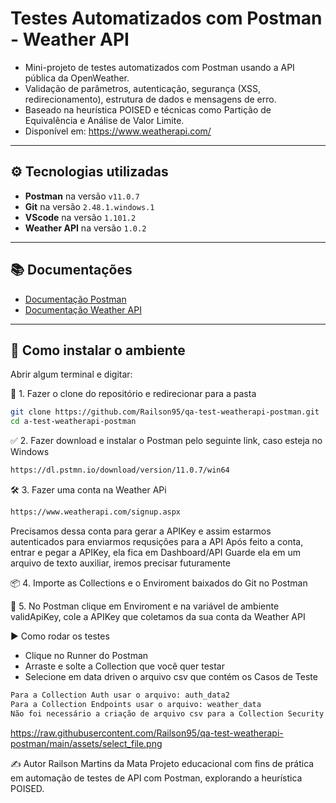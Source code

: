 # Testes Automatizados com Postman - Weather API

- Mini-projeto de testes automatizados com Postman usando a API pública da OpenWeather.
- Validação de parâmetros, autenticação, segurança (XSS, redirecionamento), estrutura de dados e mensagens de erro.
- Baseado na heurística POISED e técnicas como Partição de Equivalência e Análise de Valor Limite.
- Disponível em: https://www.weatherapi.com/

---

## ⚙️ Tecnologias utilizadas

- **Postman** na versão `v11.0.7`
- **Git** na versão `2.48.1.windows.1`
- **VScode** na versão `1.101.2`
- **Weather API** na versão `1.0.2`

---

## 📚 Documentações

- [Documentação Postman](https://learning.postman.com/docs/introduction/overview/)
- [Documentação Weather API](https://app.swaggerhub.com/apis-docs/WeatherAPI.com/WeatherAPI/1.0.2#/)

---

## 🧰 Como instalar o ambiente

Abrir algum terminal e digitar:

🔁 1. Fazer o clone do repositório e redirecionar para a pasta

```bash
git clone https://github.com/Railson95/qa-test-weatherapi-postman.git
cd a-test-weatherapi-postman
```

✅ 2. Fazer download e instalar o Postman pelo seguinte link, caso esteja no Windows

```bash
https://dl.pstmn.io/download/version/11.0.7/win64
```

🛠️ 3. Fazer uma conta na Weather APi

```bash
https://www.weatherapi.com/signup.aspx
```

Precisamos dessa conta para gerar a APIKey e assim estarmos autenticados para enviarmos requsições para a API
Após feito a conta, entrar e pegar a APIKey, ela fica em Dashboard/API
Guarde ela em um arquivo de texto auxiliar, iremos precisar futuramente

📦 4. Importe as Collections e o Enviroment baixados do Git no Postman

📁 5. No Postman clique em Enviroment e na variável de ambiente validApiKey, cole a APIKey que coletamos da sua conta da Weather API

▶️ Como rodar os testes

- Clique no Runner do Postman
- Arraste e solte a Collection que você quer testar
- Selecione em data driven o arquivo csv que contém os Casos de Teste

```bash
Para a Collection Auth usar o arquivo: auth_data2
Para a Collection Endpoints usar o arquivo: weather_data
Não foi necessário a criação de arquivo csv para a Collection Security
```

https://raw.githubusercontent.com/Railson95/qa-test-weatherapi-postman/main/assets/select_file.png

✍️ Autor
Railson Martins da Mata
Projeto educacional com fins de prática em automação de testes de API com Postman, explorando a heurística POISED.
